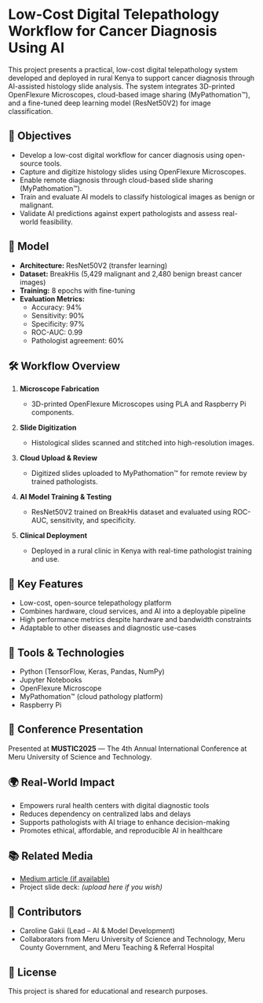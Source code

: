# Low-Cost Digital Telepathology Workflow for Cancer Diagnosis Using AI

This project presents a practical, low-cost digital telepathology system developed and deployed in rural Kenya to support cancer diagnosis through AI-assisted histology slide analysis. The system integrates 3D-printed OpenFlexure Microscopes, cloud-based image sharing (MyPathomation™), and a fine-tuned deep learning model (ResNet50V2) for image classification.

## 🎯 Objectives

- Develop a low-cost digital workflow for cancer diagnosis using open-source tools.
- Capture and digitize histology slides using OpenFlexure Microscopes.
- Enable remote diagnosis through cloud-based slide sharing (MyPathomation™).
- Train and evaluate AI models to classify histological images as benign or malignant.
- Validate AI predictions against expert pathologists and assess real-world feasibility.

## 🧠 Model

- **Architecture:** ResNet50V2 (transfer learning)
- **Dataset:** BreakHis (5,429 malignant and 2,480 benign breast cancer images)
- **Training:** 8 epochs with fine-tuning
- **Evaluation Metrics:**
  - Accuracy: 94%
  - Sensitivity: 90%
  - Specificity: 97%
  - ROC-AUC: 0.99
  - Pathologist agreement: 60%

## 🛠 Workflow Overview

1. **Microscope Fabrication**  
   - 3D-printed OpenFlexure Microscopes using PLA and Raspberry Pi components.

2. **Slide Digitization**  
   - Histological slides scanned and stitched into high-resolution images.

3. **Cloud Upload & Review**  
   - Digitized slides uploaded to MyPathomation™ for remote review by trained pathologists.

4. **AI Model Training & Testing**  
   - ResNet50V2 trained on BreakHis dataset and evaluated using ROC-AUC, sensitivity, and specificity.

5. **Clinical Deployment**  
   - Deployed in a rural clinic in Kenya with real-time pathologist training and use.

## 📍 Key Features

- Low-cost, open-source telepathology platform
- Combines hardware, cloud services, and AI into a deployable pipeline
- High performance metrics despite hardware and bandwidth constraints
- Adaptable to other diseases and diagnostic use-cases

## 🧪 Tools & Technologies

- Python (TensorFlow, Keras, Pandas, NumPy)
- Jupyter Notebooks
- OpenFlexure Microscope
- MyPathomation™ (cloud pathology platform)
- Raspberry Pi

## 📌 Conference Presentation

Presented at **MUSTIC2025** — The 4th Annual International Conference at Meru University of Science and Technology.

## 🌍 Real-World Impact

- Empowers rural health centers with digital diagnostic tools
- Reduces dependency on centralized labs and delays
- Supports pathologists with AI triage to enhance decision-making
- Promotes ethical, affordable, and reproducible AI in healthcare

## 📚 Related Media

- [Medium article (if available)](https://medium.com/mindful-data-science/i-trained-resnet-coatnet-and-densenet-on-real-cancer-images-heres-what-surprised-me-a6e3155bd933)
- Project slide deck: *(upload here if you wish)*

## 🤝 Contributors

- Caroline Gakii (Lead – AI & Model Development)  
- Collaborators from Meru University of Science and Technology, Meru County Government, and Meru Teaching & Referral Hospital

## 📌 License

This project is shared for educational and research purposes.
